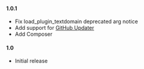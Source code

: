#### 1.0.1
- Fix load\_plugin\_textdomain deprecated arg notice
- Add support for [GitHub Updater](https://github.com/afragen/github-updater)
- Add Composer

#### 1.0
- Initial release